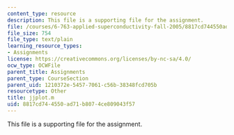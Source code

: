 ```yaml
---
content_type: resource
description: This file is a supporting file for the assignment.
file: /courses/6-763-applied-superconductivity-fall-2005/8817cd744550ad71b8074ce809043f57_jjplot.m
file_size: 754
file_type: text/plain
learning_resource_types:
- Assignments
license: https://creativecommons.org/licenses/by-nc-sa/4.0/
ocw_type: OCWFile
parent_title: Assignments
parent_type: CourseSection
parent_uid: 1210372e-5457-7061-c56b-38348fcd705b
resourcetype: Other
title: jjplot.m
uid: 8817cd74-4550-ad71-b807-4ce809043f57
---
```

This file is a supporting file for the assignment.